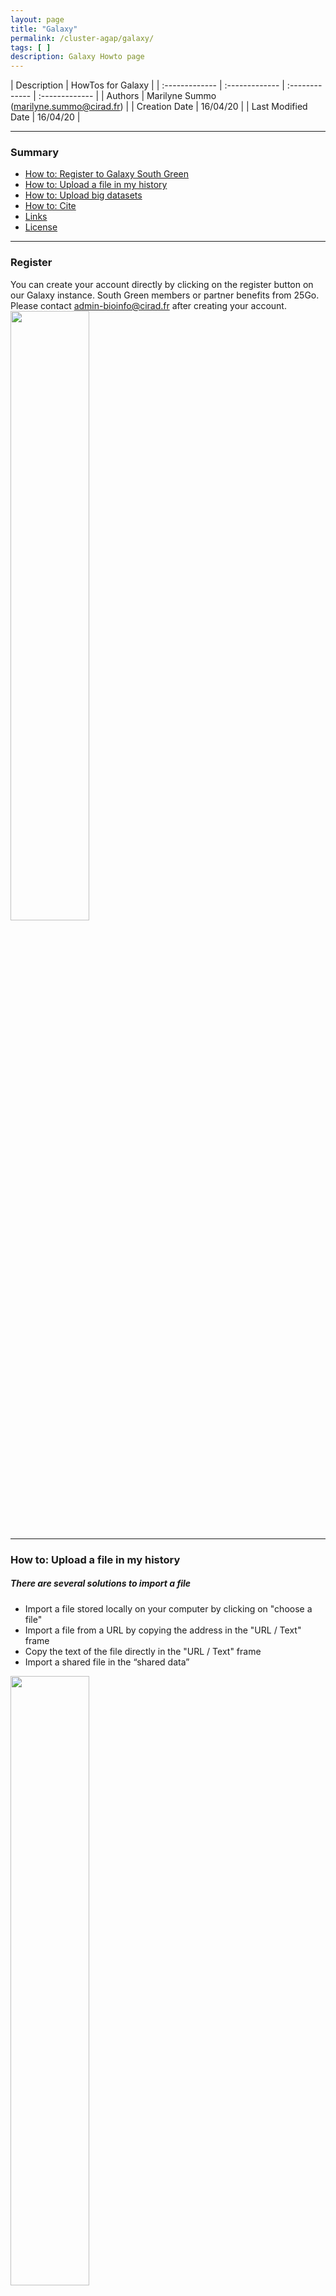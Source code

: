 ```yaml
--- 
layout: page
title: "Galaxy"
permalink: /cluster-agap/galaxy/
tags: [ ]
description: Galaxy Howto page
---
```


| Description | HowTos for Galaxy |
| :------------- | :------------- | :------------- | :------------- |
| Authors | Marilyne Summo (marilyne.summo@cirad.fr)  |
| Creation Date | 16/04/20 |
| Last Modified Date | 16/04/20  |


-----------------------

### Summary

<!-- TOC depthFrom:2 depthTo:2 withLinks:1 updateOnSave:1 orderedList:0 -->
* [How to: Register to Galaxy South Green](#register)
* [How to: Upload a file in my history](#upload)
* [How to: Upload big datasets](#bigdata)
* [How to: Cite](#cite)
* [Links](#links)
* [License](#license)


-----------------------

<a name="register"></a>
### Register

You can create your account directly by clicking on the register button on our Galaxy instance. 
South Green members or partner benefits from 25Go. Please contact admin-bioinfo@cirad.fr after creating your account.
<img width="50%" class="img-responsive" src="{{ site.url }}/images/galaxy_register.png"/>

-----------------------


<a name="upload"></a>
### How to: Upload a file in my history

##### There are several solutions to import a file

* Import a file stored locally on your computer by clicking on "choose a file"
* Import a file from a URL by copying the address in the "URL / Text" frame
* Copy the text of the file directly in the "URL / Text" frame
* Import a shared file in the “shared data”

<img width="50%" class="img-responsive" src="{{ site.url }}/images/galaxy_upload.png"/>

When loading a file, Galaxy can detect type automatically but you can also choose the type of your file (txt, fasta,…).
<img width="50%" class="img-responsive" src="{{ site.url }}/images/galaxy_filetype.png"/>

To import files from shared data go to "Shared Data" => " Data Libraries "
Select the files you want to import and click the " To history " button.

Monitoring of imports in your history:

* Blue: job has been submitted
* Yellow: the job is being processed
* Green: the job ended successfully
* Red: the job is in error

You can have as many historie as you want and switch between histories. However, we recommend that you organize your data as follows :
1 history = 1 analysis
and to name the history in a recognizable way.

-----------------------


<a name="bigdata"></a>
### How to: Upload big datasets

<img width="50%" class="img-responsive" src="{{ site.url }}/images/galaxy_loadbigdata.png"/>

##### Transfer your file to the HPC, using Filezilla or any other FTP client, into your personnal "User directory":

/work/GALAXY/galaxy/users_libraries/your.name@mail.com

If you do not have any directory, ask galaxy-dev-southgreen@cirad.fr

##### Add the file into your personnal "data library"

Shared Data => Data Libraries.

Then select the library corresponding to your name.

If you do not have any library, please contact: galaxy-dev-southgreen@cirad.fr

##### Import the file into one of your histories for analysis

In order to add data into your library, click on the icon as below. 

Then you can import data by browsing your personal "User directory" (corresponding to the directory /work/GALAXY/galaxy/users_libraries/your.name@mail.com)

<img width="50%" class="img-responsive" src="{{ site.url }}/images/galaxy_data_libraries.png"/>


-----------------------
<a name="cite"></a>
### How to: Cite

If you use South Green Galaxy in your published work:

“The authors acknowledge the South Green Platform (http://www.southgreen.fr) for providing the galaxy instance (http://galaxy.southgreen.fr/galaxy/) that have contributed to the research results reported within this paper.”

And please ackowledge the AGAP Cluster:

“The authors acknowledge the CIRAD UMR-AGAP HPC (South Green Platform) at CIRAD montpellier for providing HPC resources that have contributed to the research results reported within this paper. URL: http://www.southgreen.fr”

Do not forget to cite the tools.

Enis Afgan, Dannon Baker, Bérénice Batut, Marius van den Beek, Dave Bouvier, Martin Čech, John Chilton, Dave Clements, Nate Coraor, Björn Grüning, Aysam Guerler, Jennifer Hillman-Jackson, Vahid Jalili, Helena Rasche, Nicola Soranzo, Jeremy Goecks, James Taylor, Anton Nekrutenko, and Daniel Blankenberg. The Galaxy platform for accessible, reproducible and collaborative biomedical analyses: 2018 update, Nucleic Acids Research, Volume 46, Issue W1, 2 July 2018, Pages W537–W544, doi:10.1093/nar/gky379

-----------------------

### Links
<a name="links"></a>

* Related courses : [Linux for Dummies](https://southgreenplatform.github.io/trainings/linux/)
* Related courses : [HPC](https://southgreenplatform.github.io/trainings/HPC/)
* Tutorials : [Linux Command-Line Cheat Sheet](https://southgreenplatform.github.io/trainings/linux/linuxTuto/)

-----------------------

### License
<a name="license"></a>

<div>
The resource material is licensed under the Creative Commons Attribution 4.0 International License (<a href="http://creativecommons.org/licenses/by-nc-sa/4.0/">here</a>).
<center><img width="25%" class="img-responsive" src="http://creativecommons.org.nz/wp-content/uploads/2012/05/by-nc-sa1.png"/>
</center>
</div>
                  
 
